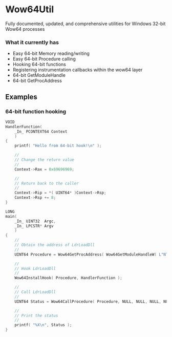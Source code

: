 # Wow64Util
Fully documented, updated, and comprehensive utilities for Windows 32-bit Wow64 processes

### What it currently has
* Easy 64-bit Memory reading/writing
* Easy 64-bit Procedure calling
* Hooking 64-bit functions
* Registering instrumentation callbacks within the wow64 layer
* 64-bit GetModuleHandle
* 64-bit GetProcAddress

## Examples
### 64-bit function hooking
```cpp
VOID
HandlerFunction( 
	_In_ PCONTEXT64 Context 
	)
{
	printf( "Hello from 64-bit hook!\n" );

	//
	// Change the return value
	//
	Context->Rax = 0x69696969;

	//
	// Return back to the caller
	//
	Context->Rip = *( UINT64* )Context->Rsp;
	Context->Rsp += 8;
}

LONG
main( 
	_In_ UINT32  Argc, 
	_In_ LPCSTR* Argv 
	)
{
	//
	// Obtain the address of LdrLoadDll
	//
	UINT64 Procedure = Wow64GetProcAddress( Wow64GetModuleHandleW( L"NTDLL.DLL" ), "LdrLoadDll" );

	//
	// Hook LdrLoadDll
	//
	Wow64InstallHook( Procedure, HandlerFunction );

	//
	// Call LdrLoadDll
	//
	UINT64 Status = Wow64CallProcedure( Procedure, NULL, NULL, NULL, NULL );

	//
	// Print the status
	//
	printf( "%X\n", Status );
}
```
